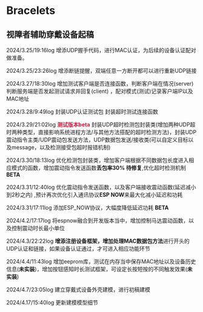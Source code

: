 # Bracelets
## 视障者辅助穿戴设备起稿

2024/3.25/19:16log 增添UDP握手代码，进行MAC认证，为后续的设备认证配对做准备。

2024/3.25/23:26log 增添断链提醒，双端任意一方断开都可以进行重新UDP链接

2024/3.27/18:30log 增加测试客户端是否连接函数，判断客户端在情况(server) 
判断服务端是否发起测试请求并回复(client) ，配对模式(测试)记录客户端IP以及MAC地址

2024/3.28/9:49log 封装UDP认证测试包 封装超时测试连接函数

2024/3.29/21:02log <strong style="color: #DC143C">测试版本beta</strong> 封装UDP超时检测包封装类(增加两种UDP超时两种类型，直接影响系统进程方法/与其他方法搭配的超时检测方法)，封装UDP震动指令主类/UDP震动包发送方法，UDP数据包发送/接收类(可以自定义目标以及message，以及检测接受包超时报错机制)

2024/3.30/18:13log 优化检测包封装类，增加客户端根据不同数据包长度进入相应模式的函数，增加震动指令发送函数<strong>丢包率30% 待修复</strong>,优化超时检测机制<strong>BETA</strong>

2024/3.31/12:40log 优化震动指令发送函数，以及客户端接收震动函数(延迟减小到2秒之内) ,预计再次优化引入通讯协议<strong>ESP NOW</strong>来最大化减小延迟和功耗

2024/3.31/17:11log 添加ESP_NOW协议，大幅度降低延迟功耗 <strong>BETA</strong>

2024/4.2/17:17log 将espnow融合到开发版本当中，增加控制马达震动函数，以及控制震动时长最小单位

2024/4.3/22:22log <strong>增添注册设备框架，增加处理MAC数据包方法</strong>进行开头的UDP认证和链接，如果设备认证通过，才可进入相应功能环节

2024/4.4/11:43log 增加eeprom库，测试在内存当中保存MAC地址以及设备历史信息(<strong>未实装</strong>)，增加按钮感知时长测试框架，可设定长按短按的不同触发效果(<strong>未实装</strong>)

2024/4.7/23:05log 建立穿戴式设备外壳建模，进行初稿建模

2024/4.17/15:40log 更新建模模型细节
